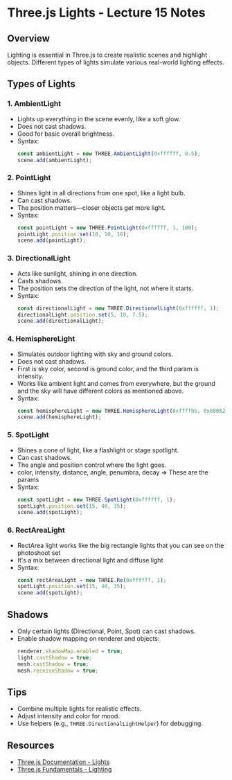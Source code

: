 # Three.js Lights - Lecture 15 Notes

## Overview
Lighting is essential in Three.js to create realistic scenes and highlight objects. Different types of lights simulate various real-world lighting effects.

## Types of Lights

### 1. AmbientLight
- Lights up everything in the scene evenly, like a soft glow.
- Does not cast shadows.
- Good for basic overall brightness.
- Syntax:  
    ```js
    const ambientLight = new THREE.AmbientLight(0xffffff, 0.5);
    scene.add(ambientLight);
    ```

### 2. PointLight
- Shines light in all directions from one spot, like a light bulb.
- Can cast shadows.
- The position matters—closer objects get more light.
- Syntax:  
    ```js
    const pointLight = new THREE.PointLight(0xffffff, 1, 100);
    pointLight.position.set(10, 10, 10);
    scene.add(pointLight);
    ```

### 3. DirectionalLight
- Acts like sunlight, shining in one direction.
- Casts shadows.
- The position sets the direction of the light, not where it starts.
- Syntax:  
    ```js
    const directionalLight = new THREE.DirectionalLight(0xffffff, 1);
    directionalLight.position.set(5, 10, 7.5);
    scene.add(directionalLight);
    ```

### 4. HemisphereLight
- Simulates outdoor lighting with sky and ground colors.
- Does not cast shadows.
- First is sky color, second is ground color, and the third param is intensity.
- Works like ambient light and comes from everywhere, but the ground and the sky will have different colors as mentioned above.
- Syntax:  
    ```js
    const hemisphereLight = new THREE.HemisphereLight(0xffffbb, 0x080820, 1);
    scene.add(hemisphereLight);
    ```

### 5. SpotLight
- Shines a cone of light, like a flashlight or stage spotlight.
- Can cast shadows.
- The angle and position control where the light goes.
- color, intensity, distance, angle, penumbra, decay => These are the params
- Syntax:  
    ```js
    const spotLight = new THREE.SpotLight(0xffffff, 1);
    spotLight.position.set(15, 40, 35);
    scene.add(spotLight);
    ```
### 6. RectAreaLight
- RectArea light works like the big rectangle lights that you can see on the photoshoot set
- It's a mix between directional light and diffuse light
- Syntax:  
    ```js
    const rectAreaLight = new THREE.Re(0xffffff, 1);
    spotLight.position.set(15, 40, 35);
    scene.add(spotLight);
    ```


## Shadows
- Only certain lights (Directional, Point, Spot) can cast shadows.
- Enable shadow mapping on renderer and objects:
    ```js
    renderer.shadowMap.enabled = true;
    light.castShadow = true;
    mesh.castShadow = true;
    mesh.receiveShadow = true;
    ```

## Tips
- Combine multiple lights for realistic effects.
- Adjust intensity and color for mood.
- Use helpers (e.g., `THREE.DirectionalLightHelper`) for debugging.

## Resources
- [Three.js Documentation - Lights](https://threejs.org/docs/#api/en/lights/Light)
- [Three.js Fundamentals - Lighting](https://threejs.org/manual/)
